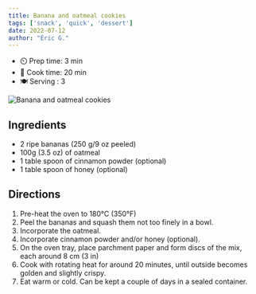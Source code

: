```yaml
---
title: Banana and oatmeal cookies
tags: ['snack', 'quick', 'dessert']
date: 2022-07-12
author: "Éric G."
---
```


- ⏲️ Prep time: 3 min
- 🍳 Cook time: 20 min
- 🍽️ Serving : 3

![Banana and oatmeal cookies](/pix/banana_oatmeal_cookies-00.webp "Banana and oatmeal cookies")

## Ingredients

- 2 ripe bananas (250 g/9 oz peeled)
- 100g (3.5 oz) of oatmeal
- 1 table spoon of cinnamon powder (optional)
- 1 table spoon of honey (optional)

## Directions

1. Pre-heat the oven to 180°C (350°F)
2. Peel the bananas and squash them not too finely in a bowl.
3. Incorporate the oatmeal.
4. Incorporate cinnamon powder and/or honey (optional).
5. On the oven tray, place parchment paper and form discs of the mix, each around 8 cm (3 in)
6. Cook with rotating heat for around 20 minutes, until outside becomes golden and slightly crispy.
7. Eat warm or cold. Can be kept a couple of days in a sealed container.
